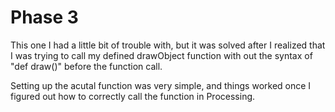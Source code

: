 # Phase 3

This one I had a little bit of trouble with, but it was solved after I realized that I was trying to call my defined drawObject function with out the syntax of "def draw()" before the function call.

Setting up the acutal function was very simple, and things worked once I figured out how to correctly call the function in Processing.
